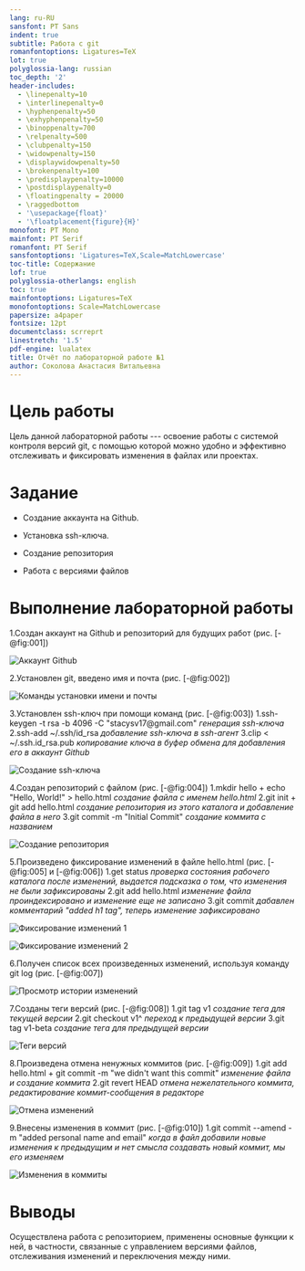 ```yaml
---
lang: ru-RU
sansfont: PT Sans
indent: true
subtitle: Работа с git
romanfontoptions: Ligatures=TeX
lot: true
polyglossia-lang: russian
toc_depth: '2'
header-includes:
  - \linepenalty=10
  - \interlinepenalty=0
  - \hyphenpenalty=50
  - \exhyphenpenalty=50
  - \binoppenalty=700
  - \relpenalty=500
  - \clubpenalty=150
  - \widowpenalty=150
  - \displaywidowpenalty=50
  - \brokenpenalty=100
  - \predisplaypenalty=10000
  - \postdisplaypenalty=0
  - \floatingpenalty = 20000
  - \raggedbottom
  - '\usepackage{float}'
  - '\floatplacement{figure}{H}'
monofont: PT Mono
mainfont: PT Serif
romanfont: PT Serif
sansfontoptions: 'Ligatures=TeX,Scale=MatchLowercase'
toc-title: Содержание
lof: true
polyglossia-otherlangs: english
toc: true
mainfontoptions: Ligatures=TeX
monofontoptions: Scale=MatchLowercase
papersize: a4paper
fontsize: 12pt
documentclass: scrreprt
linestretch: '1.5'
pdf-engine: lualatex
title: Отчёт по лабораторной работе №1
author: Соколова Анастасия Витальевна
---
```


Цель работы
===========

Цель данной лабораторной работы --- освоение работы с системой контроля версий
git, с помощью которой можно удобно и эффективно отслеживать и фиксировать
изменения в файлах или проектах.

Задание
=======

-   Создание аккаунта на Github.

-   Установка ssh-ключа.

-   Создание репозитория

-   Работа с версиями файлов

Выполнение лабораторной работы
==============================

1.Создан аккаунт на Github и репозиторий для будущих работ (рис. [-@fig:001])

![Аккаунт Github](image/01.jpg)

2.Установлен git, введено имя и почта (рис. [-@fig:002])

![Команды установки имени и почты](image/02.jpg)

3.Установлен ssh-ключ при помощи команд (рис. [-@fig:003]) 1.ssh-keygen -t rsa
-b 4096 -C "stacysv17\@gmail.com" *генерация ssh-ключа* 2.ssh-add \~/.ssh/id_rsa
*добавление ssh-ключа в ssh-агент* 3.clip \< \~/.ssh.id_rsa.pub *копирование
ключа в буфер обмена для добавления его в аккаунт Github*

![Создание ssh-ключа](image/03.jpg)

4.Создан репозиторий с файлом (рис. [-@fig:004]) 1.mkdir hello + echo "Hello,
World!" \> hello.html *создание файла с именем hello.html* 2.git init + git add
hello.html *создание репозитория из этого каталога и добавление файла в него*
3.git commit -m "Initial Commit" *создание коммита с названием*

![Создание репозитория](image/04.jpg)

5.Произведено фиксирование изменений в файле hello.html (рис. [-@fig:005] и
[-@fig:006]) 1.get status *проверка состояния рабочего каталога после изменений,
выдается подсказка о том, что изменения не были зафиксированы* 2.git add
hello.html *изменение файла проиндексировано и изменение еще не записано* 3.git
commit *дабавлен комментарий "added h1 tag", теперь изменение зафиксировано*

![Фиксирование изменений 1](image/05.jpg)

![Фиксирование изменений 2](image/06.jpg)

6.Получен список всех произведенных изменений, используя команду git log (рис.
[-@fig:007])

![Просмотр истории изменений](image/07.jpg)

7.Созданы теги версий (рис. [-@fig:008]) 1.git tag v1 *создание тега для текущей
версии* 2.git checkout v1\^ *переход к предыдущей версии* 3.git tag v1-beta
*создание тега для предыдущей версии*

![Теги версий](image/08.jpg)

8.Произведена отмена ненужных коммитов (рис. [-@fig:009]) 1.git add hello.html +
git commit -m "we didn't want this commit" *изменение файла и создание коммита*
2.git revert HEAD *отмена нежелательного коммита, редактирование
коммит-сообщения в редакторе*

![Отмена изменений](image/09.jpg)

9.Внесены изменения в коммит (рис. [-@fig:010]) 1.git commit --amend -m "added
personal name and email" *когда в файл добавили новые изменения к предыдущим и
нет смысла создавать новый коммит, мы его изменяем*

![Изменения в коммиты](image/10.jpg)

Выводы
======

Осуществлена работа с репозиторием, применены основные функции к ней, в
частности, связанные с управлением версиями файлов, отслеживания изменений и
переключения между ними.
